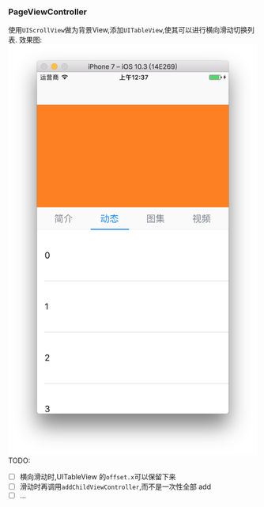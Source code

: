 ### PageViewController
使用`UIScrollView`做为背景View,添加`UITableView`,使其可以进行横向滑动切换列表.
效果图:
![preview](preview.png)
TODO:
- [ ] 横向滑动时,UITableView 的`offset.x`可以保留下来
- [ ] 滑动时再调用`addChildViewController`,而不是一次性全部 add
- [ ] ...
